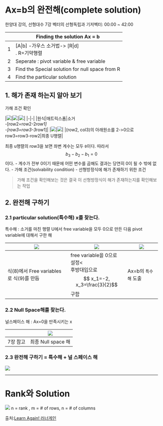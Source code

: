 # Ax=b의 완전해(complete solution)

한양대 강의, 선형대수 7강 벡터의 선형독립과 기저벡터: 00:00 ~ 42:00


||Finding the solution Ax = b |
|-|-|
|1|[A\|b] -가우스 소거법-> [R\|d]<br> . R=기약행렬|
|2|Seperate : pivot variable & free variable |
|3|Find the Special solution for null space from R|
|4|Find the particular solution|
 

## 1. 해가 존재 하는지 알아 보기

가해 조건 확인 

|![](http://cfile27.uf.tistory.com/image/264280375876234918C5CE)|![](http://cfile4.uf.tistory.com/image/25779D455878E373135237)|![](http://cfile25.uf.tistory.com/image/24381E3B5876431D02789F)|
|-|-|
|원식|매트릭스폼|소거 <br>-[row2=row2-2*row1]<br>-[row3=row3-3*row1]|
|![](http://cfile26.uf.tistory.com/image/211E804B5876452E3F8A0F)|![](http://cfile25.uf.tistory.com/image/252C0B4F58778A33095D7B)|
|(row2, col3)의 아래원소를 2->0으로<br> row3=row3-row2|최종 U행렬|

최종 u행렬의 row3을 보면 좌변 계수는 모두 `0`이다. 따라서 $$b_3 - b_2 - b_1 = 0$$이다. 
    - 계수가 전부 0이기 때문에 어떤 변수를 곱해도 결과는 당연히 0이 될 수 밖에 없다.
    - 가해 조건(solvability condition)
    - 선형방정식에 해가 존재하기 위한 조건    

> 가해 조건을 확인해보는 것은 결국 이 선형방정식이 해가 존재하는지를 확인해보는 작업

## 2. 완전해 구하기 

### 2.1 particular solution(특수해) x를 찾는다. 

특수해 : 소거를 마친 행렬 U에서 free variable을 모두 0으로 만든 다음 pivot variable에 대해서 구한 해

|![](http://cfile2.uf.tistory.com/image/221A0B4B587A2197106EB9)|![](http://cfile24.uf.tistory.com/image/23636848587A232621A999)|![](http://cfile7.uf.tistory.com/image/270C3343587A27321FCEAE)|
|-|-|-|
|식(8)에서 Free variables로 식(9)를 만듬| free variable을 0으로 설정<<br>후방대입으로 $$ x_1=-2, x_3=\frac{3}{2}$$ 구함 |Ax=b의 `특수해` 도출|

### 2.2 Null Space해를 찾는다. 

널스페이스 해 : Ax=0을 만족시키는 x

||![](http://cfile24.uf.tistory.com/image/2338703C587A2DA5027F0B)
|-|-|
|7장 참고|최종 Null space 해|



### 2.3 완전해 구하기 = 특수해 + 널 스페이스 해 

![](http://cfile22.uf.tistory.com/image/21293345587A38EA1F767B)


---

# Rank와 Solution 

![](http://i.imgur.com/ZXZawGj.png)
n = rank , m = # of rows, n = # of columns


출처:[Learn Again! 러너게인](http://twlab.tistory.com/entry/Linear-Algebra-Lecture-8-선형방정식-Axb의-완전해complete-solution)
